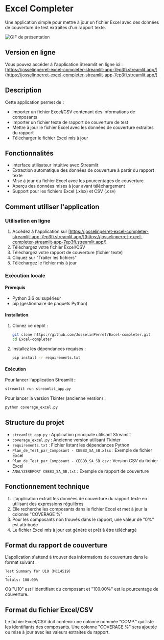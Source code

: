 # Excel Completer

Une application simple pour mettre à jour un fichier Excel avec des données de couverture de test extraites d'un rapport texte.

![GIF de présentation](presentation.gif)

## Version en ligne

Vous pouvez accéder à l'application Streamlit en ligne ici : [https://josselinperret-excel-completer-streamlit-app-7ep3fi.streamlit.app/](https://josselinperret-excel-completer-streamlit-app-7ep3fi.streamlit.app/)

## Description

Cette application permet de :
- Importer un fichier Excel/CSV contenant des informations de composants
- Importer un fichier texte de rapport de couverture de test
- Mettre à jour le fichier Excel avec les données de couverture extraites du rapport
- Télécharger le fichier Excel mis à jour

## Fonctionnalités

- Interface utilisateur intuitive avec Streamlit
- Extraction automatique des données de couverture à partir du rapport texte
- Mise à jour du fichier Excel avec les pourcentages de couverture
- Aperçu des données mises à jour avant téléchargement
- Support pour les fichiers Excel (.xlsx) et CSV (.csv)

## Comment utiliser l'application

### Utilisation en ligne
1. Accédez à l'application sur [https://josselinperret-excel-completer-streamlit-app-7ep3fi.streamlit.app/](https://josselinperret-excel-completer-streamlit-app-7ep3fi.streamlit.app/)
2. Téléchargez votre fichier Excel/CSV
3. Téléchargez votre rapport de couverture (fichier texte)
4. Cliquez sur "Traiter les fichiers"
5. Téléchargez le fichier mis à jour

### Exécution locale

#### Prérequis
- Python 3.6 ou supérieur
- pip (gestionnaire de paquets Python)

#### Installation
1. Clonez ce dépôt :
   ```bash
   git clone https://github.com/JosselinPerret/Excel-completer.git
   cd Excel-completer
   ```

2. Installez les dépendances requises :
   ```bash
   pip install -r requirements.txt
   ```

#### Exécution
Pour lancer l'application Streamlit :
```bash
streamlit run streamlit_app.py
```

Pour lancer la version Tkinter (ancienne version) :
```bash
python coverage_excel.py
```

## Structure du projet

- `streamlit_app.py` : Application principale utilisant Streamlit
- `coverage_excel.py` : Ancienne version utilisant Tkinter
- `requirements.txt` : Fichier listant les dépendances Python
- `Plan_de_Test_par_Composant - CEBB3_SA_SB.xlsx` : Exemple de fichier Excel
- `Plan_de_Test_par_Composant - CEBB3_SA_SB.csv` : Version CSV du fichier Excel
- `ANALYZEREPORT CEBB3_SA_SB.txt` : Exemple de rapport de couverture

## Fonctionnement technique

1. L'application extrait les données de couverture du rapport texte en utilisant des expressions régulières
2. Elle recherche les composants dans le fichier Excel et met à jour la colonne "COVERAGE %"
3. Pour les composants non trouvés dans le rapport, une valeur de "0%" est attribuée
4. Le fichier Excel mis à jour est généré et prêt à être téléchargé

## Format du rapport de couverture

L'application s'attend à trouver des informations de couverture dans le format suivant :
```
Test Summary for U10 (MC14519)
...
Totals: 100.00%
```

Où "U10" est l'identifiant du composant et "100.00%" est le pourcentage de couverture.

## Format du fichier Excel/CSV

Le fichier Excel/CSV doit contenir une colonne nommée "COMP." qui liste les identifiants des composants.
Une colonne "COVERAGE %" sera ajoutée ou mise à jour avec les valeurs extraites du rapport.
